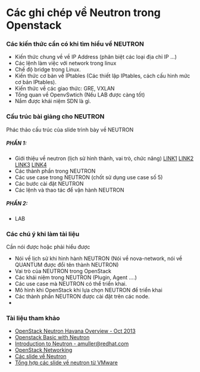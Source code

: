# Các ghi chép về Neutron trong Openstack

### Các kiến thức cần có khi tìm hiểu về NEUTRON
* Kiến thức chung về về IP Address (phân biệt các loại địa chỉ IP ...)
* Các lệnh làm việc với network trong linux
* Chế độ bridge trong Linux.
* Kiến thức cơ bản về IPtables (Các thiết lập IPtables, cách cấu hình mức cơ bản IPtables).
* Kiến thức về các giao thức: GRE, VXLAN
* Tổng quan về OpenvSwtich (Nếu LAB được càng tốt)
* Nắm được khái niệm SDN là gì.

### Cấu trúc bài giảng cho NEUTRON
Phác thảo cấu trúc của slide trình bày về NEUTRON
##### PHẦN 1:
* Giới thiệu về neutron (lịch sử hình thành, vai trò, chức năng) [LINK1](http://www.slideshare.net/emaganap/open-stack-overview-meetups-oct-2013) [LINK2](http://www.slideshare.net/KwonSunBae/openstack-basic-rev05) [LINK3](http://assafmuller.files.wordpress.com/2014/05/neutron.pdf) [LINK4](http://www.slideshare.net/shakhat/openstack-networking)
* Các thành phần trong NEUTRON
* Các use case trong NEUTRON (chốt sử dụng use case số 5)
* Các bước cài đặt NEUTRON
* Các lệnh và thao tác để vận hành NEUTRON
##### PHẦN 2:
* LAB


### Các chú ý khi làm tài liệu
Cần nói được hoặc phải hiểu được
* Nói về lịch sử khi hình hành NEUTRON (Nói về nova-network, nói về QUANTUM được đổi tên thành NEUTRON)
* Vai trò của NEUTRON trong OpenStack
* Các khái niệm trong NEUTRON (Plugin, Agent ....)
* Các use case mà NEUTRON có thể triển khai.
* Mô hình khi OpenStack khi lựa chọn NEUTRON để triển khai
* Các thành phần NEUTRON được cài đặt trên các node.
* 

### Tài liệu tham khảo
* [OpenStack Neutron Havana Overview - Oct 2013](http://www.slideshare.net/emaganap/open-stack-overview-meetups-oct-2013)
* [Openstack Basic with Neutron](http://www.slideshare.net/KwonSunBae/openstack-basic-rev05)
* [Introduction to Neutron - amuller@redhat.com ](http://assafmuller.files.wordpress.com/2014/05/neutron.pdf)
* [OpenStack Networking](http://www.slideshare.net/shakhat/openstack-networking)
* [Các slide về Neutron](http://www.slideshare.net/markmcclain/presentations)
* [Tổng hợp các slide về neutron từ VMware](http://www.slideshare.net/yfauser/presentations)

